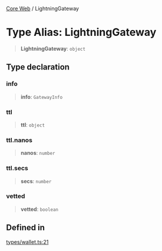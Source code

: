 [Core Web](../globals.md) / LightningGateway

# Type Alias: LightningGateway

> **LightningGateway**: `object`

## Type declaration

### info

> **info**: `GatewayInfo`

### ttl

> **ttl**: `object`

### ttl.nanos

> **nanos**: `number`

### ttl.secs

> **secs**: `number`

### vetted

> **vetted**: `boolean`

## Defined in

[types/wallet.ts:21](https://github.com/fedimint/fedimint-web-sdk/blob/451b02527305a23fec3a269d39bde9a3ec377df2/packages/core/src/types/wallet.ts#L21)
